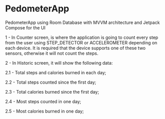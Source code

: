 # PedometerApp
PedometerApp using Room Database with MVVM architecture and Jetpack Compose for the UI

1 - In Counter screen, is where the application is going to count every step from the user using STEP_DETECTOR or ACCELEROMETER depending on each device.
It is required that the device supports one of these two sensors, otherwise it will not count the steps.

2 - In Historic screen, it will show the following data:
  
2.1 - Total steps and calories burned in each day;

2.2 - Total steps counted since the first day;

2.3 - Total calories burned since the first day;

2.4 - Most steps counted in one day;

2.5 - Most calories burned in one day;
